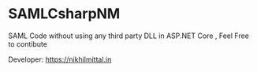 # SAMLCsharpNM
SAML Code without using any third party DLL in ASP.NET Core , Feel Free to contibute

Developer: https://nikhilmittal.in

